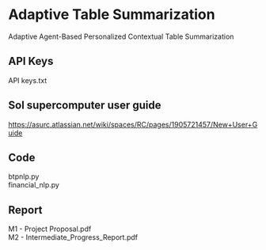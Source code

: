 # Adaptive Table Summarization
Adaptive Agent-Based Personalized Contextual Table Summarization

## API Keys
API keys.txt

## Sol supercomputer user guide
https://asurc.atlassian.net/wiki/spaces/RC/pages/1905721457/New+User+Guide

## Code
btpnlp.py  
financial_nlp.py

## Report
M1 - Project Proposal.pdf  
M2 - Intermediate_Progress_Report.pdf
